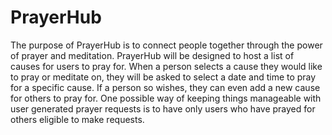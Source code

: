 # PrayerHub

The purpose of PrayerHub is to connect people together through the power of prayer and meditation.  PrayerHub will be designed to host a list of causes for users to pray for.  When a person selects a cause they would like to pray or meditate on, they will be asked to select a date and time to pray for a specific cause.  If a person so wishes, they can even add a new cause for others to pray for.  One possible way of keeping things manageable with user generated prayer requests is to have only users who have prayed for others eligible to make requests.